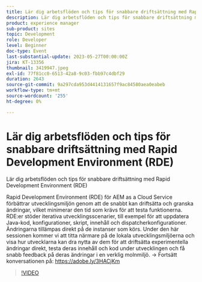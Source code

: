 ```yaml
---
title: Lär dig arbetsflöden och tips för snabbare driftsättning med Rapid Development Environment (RDE)
description: Lär dig arbetsflöden och tips för snabbare driftsättning med Rapid Development Environment (RDE) för AEM as a Cloud Service förbättra utvecklingsmiljön genom att göra det möjligt för dem att snabbt driftsätta och granska ändringar och minimera den tid som krävs för att testa funktioner. RDE:er stöder iterativa utvecklingsscenarier, till exempel för att uppdatera Java-kod, konfigurationer, skript, innehåll och dispatcherkonfigurationer. Ändringarna tillämpas direkt på de instanser som körs. Under den här sessionen kommer vi att titta närmare på de lokala utvecklingsmiljöerna och visa hur utvecklarna kan dra nytta av dem för att driftsätta experimentella ändringar direkt, testa deras innehåll och kod under utvecklingen och få snabb feedback på deras ändringar i en verklig molnmiljö.
product: experience manager
sub-product: sites
topic: Development
role: Developer
level: Beginner
doc-type: Event
last-substantial-update: 2023-05-27T00:00:00Z
jira: KT-13356
thumbnail: 3419947.jpeg
exl-id: 77f81cc0-6513-42a8-9c03-fbb97c4dbf29
duration: 2643
source-git-commit: 9a297cda953d4414131657f9ac84580aea0eabeb
workflow-type: tm+mt
source-wordcount: '255'
ht-degree: 0%

---
```


# Lär dig arbetsflöden och tips för snabbare driftsättning med Rapid Development Environment (RDE)

Lär dig arbetsflöden och tips för snabbare driftsättning med Rapid Development Environment (RDE)

Rapid Development Environment (RDE) för AEM as a Cloud Service förbättrar utvecklingsmiljön genom att de snabbt kan driftsätta och granska ändringar, vilket minimerar den tid som krävs för att testa funktionerna. RDE:er stöder iterativa utvecklingsscenarier, till exempel för att uppdatera Java-kod, konfigurationer, skript, innehåll och dispatcherkonfigurationer. Ändringarna tillämpas direkt på de instanser som körs. Under den här sessionen kommer vi att titta närmare på de lokala utvecklingsmiljöerna och visa hur utvecklarna kan dra nytta av dem för att driftsätta experimentella ändringar direkt, testa deras innehåll och kod under utvecklingen och få snabb feedback på deras ändringar i en verklig molnmiljö. → Fortsätt konversationen på: https://adobe.ly/3HACjKm

>[!VIDEO](https://video.tv.adobe.com/v/3419947/?learn=on)
